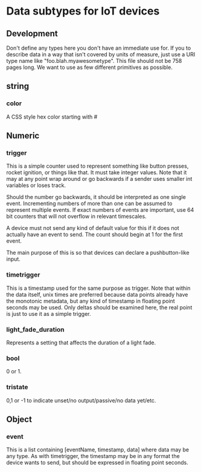 # Data subtypes for IoT devices

## Development

Don't define any types here you don't have an immediate use for.  If you to describe data in a way that isn't covered by units of measure,
just use a URI type name like "foo.blah.myawesometype".   This file should not be 758 pages long. We want to use as few different primitives as possible.

## string

### color

A CSS style hex color starting with #

## Numeric

### trigger

This is a simple counter used to represent something like button presses, rocket ignition, or things like that.
It must take integer values.  Note that it may at any point wrap around or go backwards if a sender uses smaller int variables
or loses track.

Should the number go backwards, it should be interpreted as one single event.  Incrementing numbers of more than one can be assumed to represent multiple events.  If exact numbers of events are important, use 64 bit counters that will not overflow in relevant timescales.


A device must not send any kind of default value for this if it does not actually have an event to send. The count
should begin at 1 for the first event.


The main purpose of this is so that devices can declare a pushbutton-like input.

### timetrigger

This is a timestamp used for the same purpose as trigger.  Note that within the data itself, unix times are preferred
because data points already have the monotonic metadata, but any kind of timestamp in floating point seconds may be used.
Only deltas should be examined here, the real point is just to use it as a simple trigger.

### light_fade_duration

Represents a setting that affects the duration of a light fade.

### bool

0 or 1.

### tristate

0,1 or -1 to indicate unset/no output/passive/no data yet/etc.


## Object

### event

This is a list containing [eventName, timestamp, data] where data may be any type.  As with timetrigger, the timestamp may be
in any format the device wants to send, but should be expressed in floating point seconds.